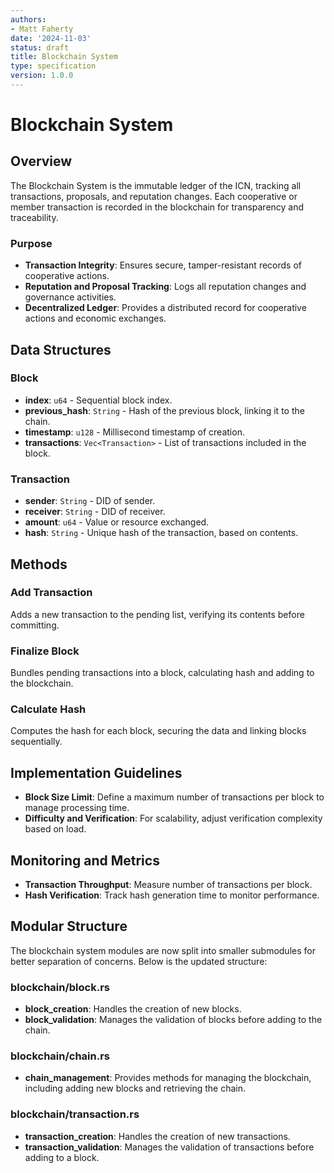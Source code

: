 ```yaml
---
authors:
- Matt Faherty
date: '2024-11-03'
status: draft
title: Blockchain System
type: specification
version: 1.0.0
---
```


# Blockchain System

## Overview
The Blockchain System is the immutable ledger of the ICN, tracking all transactions, proposals, and reputation changes. Each cooperative or member transaction is recorded in the blockchain for transparency and traceability.

### Purpose
- **Transaction Integrity**: Ensures secure, tamper-resistant records of cooperative actions.
- **Reputation and Proposal Tracking**: Logs all reputation changes and governance activities.
- **Decentralized Ledger**: Provides a distributed record for cooperative actions and economic exchanges.

## Data Structures

### Block
- **index**: `u64` - Sequential block index.
- **previous_hash**: `String` - Hash of the previous block, linking it to the chain.
- **timestamp**: `u128` - Millisecond timestamp of creation.
- **transactions**: `Vec<Transaction>` - List of transactions included in the block.

### Transaction
- **sender**: `String` - DID of sender.
- **receiver**: `String` - DID of receiver.
- **amount**: `u64` - Value or resource exchanged.
- **hash**: `String` - Unique hash of the transaction, based on contents.

## Methods

### Add Transaction
Adds a new transaction to the pending list, verifying its contents before committing.

### Finalize Block
Bundles pending transactions into a block, calculating hash and adding to the blockchain.

### Calculate Hash
Computes the hash for each block, securing the data and linking blocks sequentially.

## Implementation Guidelines
- **Block Size Limit**: Define a maximum number of transactions per block to manage processing time.
- **Difficulty and Verification**: For scalability, adjust verification complexity based on load.

## Monitoring and Metrics
- **Transaction Throughput**: Measure number of transactions per block.
- **Hash Verification**: Track hash generation time to monitor performance.

## Modular Structure

The blockchain system modules are now split into smaller submodules for better separation of concerns. Below is the updated structure:

### blockchain/block.rs
- **block_creation**: Handles the creation of new blocks.
- **block_validation**: Manages the validation of blocks before adding to the chain.

### blockchain/chain.rs
- **chain_management**: Provides methods for managing the blockchain, including adding new blocks and retrieving the chain.

### blockchain/transaction.rs
- **transaction_creation**: Handles the creation of new transactions.
- **transaction_validation**: Manages the validation of transactions before adding to a block.
